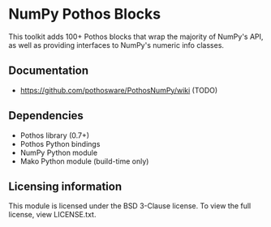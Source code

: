 # NumPy Pothos Blocks

This toolkit adds 100+ Pothos blocks that wrap the majority of NumPy's API, as well as providing interfaces to NumPy's numeric info classes.

## Documentation

* https://github.com/pothosware/PothosNumPy/wiki (TODO)

## Dependencies

* Pothos library (0.7+)
* Pothos Python bindings
* NumPy Python module
* Mako Python module (build-time only)

## Licensing information

This module is licensed under the BSD 3-Clause license. To view the full license, view LICENSE.txt.
